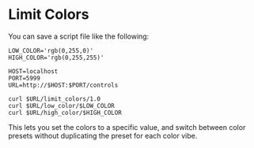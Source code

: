 # Limit Colors

You can save a script file like the following:

```shell
LOW_COLOR='rgb(0,255,0)'
HIGH_COLOR='rgb(0,255,255)'

HOST=localhost
PORT=5999
URL=http://$HOST:$PORT/controls

curl $URL/limit_colors/1.0
curl $URL/low_color/$LOW_COLOR
curl $URL/high_color/$HIGH_COLOR
```

This lets you set the colors to a specific value, and switch between color presets without duplicating the preset for each color vibe.
